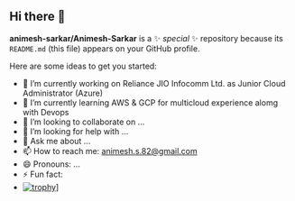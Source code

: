 ## Hi there 👋


**animesh-sarkar/Animesh-Sarkar** is a ✨ _special_ ✨ repository because its `README.md` (this file) appears on your GitHub profile.

Here are some ideas to get you started:

- 🔭 I’m currently working on Reliance JIO Infocomm Ltd. as Junior Cloud Administrator (Azure)
- 🌱 I’m currently learning AWS & GCP for multicloud experience alomg with Devops
- 👯 I’m looking to collaborate on ...
- 🤔 I’m looking for help with ...
- 💬 Ask me about ...
- 📫 How to reach me: animesh.s.82@gmail.com
- 😄 Pronouns: ...
- ⚡ Fun fact: 
- [![trophy](https://github-profile-trophy.vercel.app/?username=animeshh-sarkar)](https://github.com/ryo-ma/github-profile-trophy)]
